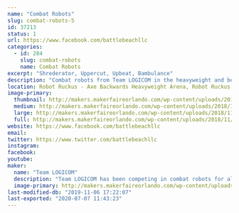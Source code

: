 ```yaml
---
name: "Combat Robots"
slug: combat-robots-5
id: 37213
status: 1
url: https://www.facebook.com/battlebeachllc
categories:
  - id: 284
    slug: combat-robots
    name: Combat Robots
excerpt: "Shrederator, Uppercut, Upbeat, Bambulance"
description: "Combat robots from Team LOGICOM in the heavyweight and beetleweight weight classes."
location: Robot Ruckus - Axe Backwards Heavyweight Arena, Robot Ruckus - Small Arena
image-primary:
  thumbnail: http://makers.makerfaireorlando.com/wp-content/uploads/2018/11/Shred-150x150.jpg
  medium: http://makers.makerfaireorlando.com/wp-content/uploads/2018/11/Shred-300x216.jpg
  large: http://makers.makerfaireorlando.com/wp-content/uploads/2018/11/Shred.jpg
  full: http://makers.makerfaireorlando.com/wp-content/uploads/2018/11/Shred.jpg
website: https://www.facebook.com/battlebeachllc
email: 
twitter: https://www.twitter.com/battlebeachllc
instagram: 
facebook: 
youtube: 
maker:
  name: "Team LOGICOM"
  description: "Team LOGICOM has been competing in combat robots for almost 20 years. You may have seen our robot, Captain Shrederator, on Discovery Channel's \"Battlebots.\" You may have seen our other robot, Shrederator Tiger Claw, on Youku's \"This is Fighting Robots!\""
  image-primary: http://makers.makerfaireorlando.com/wp-content/uploads/2018/10/makers-faire-orlando-2018-1024x424.jpg
last-modified-db: "2019-11-06 17:22:07"
last-exported: "2020-07-07 11:43:23"
---
```

